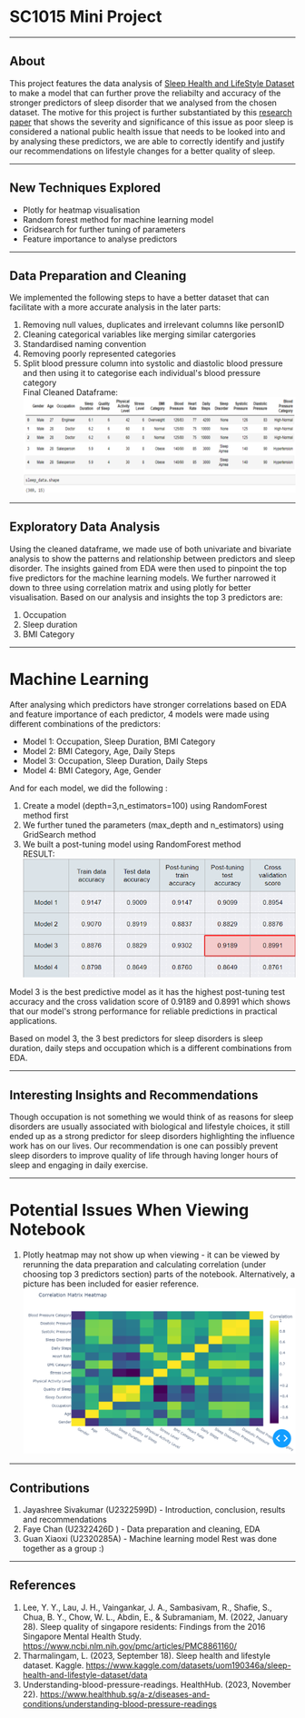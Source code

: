 # SC1015 Mini Project
---
## About
This project features the data analysis of [Sleep Health and LifeStyle Dataset](https://www.kaggle.com/datasets/uom190346a/sleep-health-and-lifestyle-dataset/data) to make a model that can further prove the reliabilty and accuracy of the stronger predictors of sleep disorder that we analysed from the chosen dataset. The motive for this project is further substantiated by this [research paper](https://www.ncbi.nlm.nih.gov/pmc/articles/PMC8861160/) that shows the severity and significance of this issue as poor sleep is considered a national public health issue that needs to be looked into and by analysing these predictors, we are able to correctly identify and justify our recommendations on lifestyle changes for a better quality of sleep. 

---
## New Techniques Explored
- Plotly for heatmap visualisation
- Random forest method for machine learning model
- Gridsearch for further tuning of parameters
- Feature importance to analyse predictors

---
## Data Preparation and Cleaning 
We implemented the following steps to have a better dataset that can facilitate with a more accurate analysis in the later parts: 
1. Removing null values, duplicates and irrelevant columns like personID 
2. Cleaning categorical variables like merging similar catergories 
3. Standardised naming convention 
4. Removing poorly represented categories 
5. Split blood pressure column into systolic and diastolic blood pressure and then using it to categorise each individual's blood pressure category\
Final Cleaned Dataframe:
![dataframe](dataframe.png)

---
## Exploratory Data Analysis
Using the cleaned dataframe, we made use of both univariate and bivariate analysis to show the patterns and relationship between predictors and sleep disorder. The insights gained from EDA were then used to pinpoint the top five  predictors for the machine learning models. We further narrowed it down to three using correlation matrix and using plotly for better visualisation. Based on our analysis and insights the top 3 predictors are:
1. Occupation 
2. Sleep duration
3. BMI Category 

---
# Machine Learning
After analysing which predictors have stronger correlations based on EDA and feature importance of each predictor, 4 models were made using different combinations of the predictors: 
- Model 1: Occupation, Sleep Duration, BMI Category
- Model 2: BMI Category, Age, Daily Steps
- Model 3: Occupation, Sleep Duration, Daily Steps
- Model 4: BMI Category, Age, Gender

And for each model, we did the following : 
1. Create a model (depth=3,n_estimators=100) using RandomForest method first
2. We further tuned the parameters (max_depth and n_estimators) using GridSearch method      
3. We built a post-tuning model using RandomForest method 
\
RESULT:
![Result](results.png)

Model 3 is the best predictive model as it has the highest post-tuning test accuracy and the cross validation score of 0.9189 and 0.8991 which shows that our model's strong performance for reliable predictions in practical applications. 

Based on model 3,  the 3 best predictors for sleep disorders is sleep duration, daily steps and occupation which is a different combinations from EDA.

---
## Interesting Insights and Recommendations 
Though occupation is not something we would think of as reasons for sleep disorders are usually associated with biological and lifestyle choices, it still ended up as a strong predictor for sleep disorders highlighting the influence work has on our lives. Our recommendation is one can possibly prevent sleep disorders to improve quality of life through having longer hours of sleep and engaging in daily exercise. 

---
# Potential Issues When Viewing Notebook
1. Plotly heatmap may not show up when viewing - it can be viewed by rerunning the data preparation and calculating correlation (under choosing top 3 predictors section) parts of the notebook. Alternatively, a picture has been included for easier reference.
![Heatmap](heatmap.png)

---
## Contributions
1. Jayashree Sivakumar (U2322599D) - Introduction, conclusion, results and recommendations
2. Faye Chan  (U2322426D )  - Data preparation and cleaning, EDA
3. Guan Xiaoxi (U2320285A) - Machine learning model
Rest was done together as a group :)

---
## References
1. Lee, Y. Y., Lau, J. H., Vaingankar, J. A., Sambasivam, R., Shafie, S., Chua, B. Y., Chow, W. L., Abdin, E., & Subramaniam, M. (2022, January 28). Sleep quality of singapore residents: Findings from the 2016 Singapore Mental Health Study. https://www.ncbi.nlm.nih.gov/pmc/articles/PMC8861160/
2. Tharmalingam, L. (2023, September 18). Sleep health and lifestyle dataset. Kaggle. https://www.kaggle.com/datasets/uom190346a/sleep-health-and-lifestyle-dataset/data 
3. Understanding-blood-pressure-readings. HealthHub. (2023, November 22). https://www.healthhub.sg/a-z/diseases-and-conditions/understanding-blood-pressure-readings 
